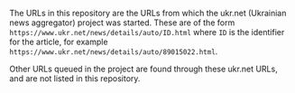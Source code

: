The URLs in this repository are the URLs from which the ukr.net (Ukrainian news aggregator) project was started. These are of the form `https://www.ukr.net/news/details/auto/ID.html` where `ID` is the identifier for the article, for example `https://www.ukr.net/news/details/auto/89015022.html`.

Other URLs queued in the project are found through these ukr.net URLs, and are not listed in this repository.
